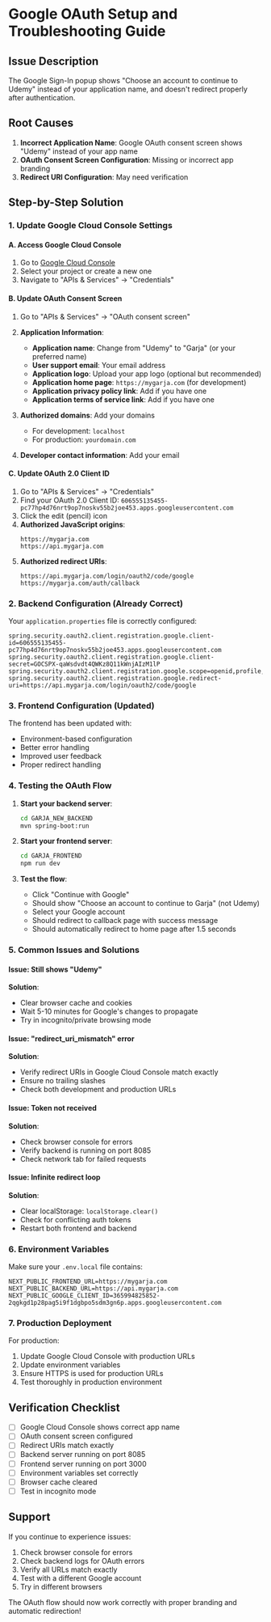 # Google OAuth Setup and Troubleshooting Guide

## Issue Description
The Google Sign-In popup shows "Choose an account to continue to Udemy" instead of your application name, and doesn't redirect properly after authentication.

## Root Causes
1. **Incorrect Application Name**: Google OAuth consent screen shows "Udemy" instead of your app name
2. **OAuth Consent Screen Configuration**: Missing or incorrect app branding
3. **Redirect URI Configuration**: May need verification

## Step-by-Step Solution

### 1. Update Google Cloud Console Settings

#### A. Access Google Cloud Console
1. Go to [Google Cloud Console](https://console.cloud.google.com/)
2. Select your project or create a new one
3. Navigate to "APIs & Services" → "Credentials"

#### B. Update OAuth Consent Screen
1. Go to "APIs & Services" → "OAuth consent screen"
2. **Application Information**:
   - **Application name**: Change from "Udemy" to "Garja" (or your preferred name)
   - **User support email**: Your email address
   - **Application logo**: Upload your app logo (optional but recommended)
   - **Application home page**: `https://mygarja.com` (for development)
   - **Application privacy policy link**: Add if you have one
   - **Application terms of service link**: Add if you have one

3. **Authorized domains**: Add your domains
   - For development: `localhost`
   - For production: `yourdomain.com`

4. **Developer contact information**: Add your email

#### C. Update OAuth 2.0 Client ID
1. Go to "APIs & Services" → "Credentials"
2. Find your OAuth 2.0 Client ID: `606555135455-pc77hp4d76nrt9op7noskv55b2joe453.apps.googleusercontent.com`
3. Click the edit (pencil) icon
4. **Authorized JavaScript origins**:
   ```
   https://mygarja.com
   https://api.mygarja.com
   ```
5. **Authorized redirect URIs**:
   ```
   https://api.mygarja.com/login/oauth2/code/google
   https://mygarja.com/auth/callback
   ```

### 2. Backend Configuration (Already Correct)

Your `application.properties` file is correctly configured:
```properties
spring.security.oauth2.client.registration.google.client-id=606555135455-pc77hp4d76nrt9op7noskv55b2joe453.apps.googleusercontent.com
spring.security.oauth2.client.registration.google.client-secret=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
spring.security.oauth2.client.registration.google.scope=openid,profile,email
spring.security.oauth2.client.registration.google.redirect-uri=https://api.mygarja.com/login/oauth2/code/google
```

### 3. Frontend Configuration (Updated)

The frontend has been updated with:
- Environment-based configuration
- Better error handling
- Improved user feedback
- Proper redirect handling

### 4. Testing the OAuth Flow

1. **Start your backend server**:
   ```bash
   cd GARJA_NEW_BACKEND
   mvn spring-boot:run
   ```

2. **Start your frontend server**:
   ```bash
   cd GARJA_FRONTEND
   npm run dev
   ```

3. **Test the flow**:
   - Click "Continue with Google"
   - Should show "Choose an account to continue to Garja" (not Udemy)
   - Select your Google account
   - Should redirect to callback page with success message
   - Should automatically redirect to home page after 1.5 seconds

### 5. Common Issues and Solutions

#### Issue: Still shows "Udemy"
**Solution**: 
- Clear browser cache and cookies
- Wait 5-10 minutes for Google's changes to propagate
- Try in incognito/private browsing mode

#### Issue: "redirect_uri_mismatch" error
**Solution**: 
- Verify redirect URIs in Google Cloud Console match exactly
- Ensure no trailing slashes
- Check both development and production URLs

#### Issue: Token not received
**Solution**: 
- Check browser console for errors
- Verify backend is running on port 8085
- Check network tab for failed requests

#### Issue: Infinite redirect loop
**Solution**: 
- Clear localStorage: `localStorage.clear()`
- Check for conflicting auth tokens
- Restart both frontend and backend

### 6. Environment Variables

Make sure your `.env.local` file contains:
```env
NEXT_PUBLIC_FRONTEND_URL=https://mygarja.com
NEXT_PUBLIC_BACKEND_URL=https://api.mygarja.com
NEXT_PUBLIC_GOOGLE_CLIENT_ID=365994825852-2qgkgd1p28pag5i9f1dgbpo5sdm3gn6p.apps.googleusercontent.com
```

### 7. Production Deployment

For production:
1. Update Google Cloud Console with production URLs
2. Update environment variables
3. Ensure HTTPS is used for production URLs
4. Test thoroughly in production environment

## Verification Checklist

- [ ] Google Cloud Console shows correct app name
- [ ] OAuth consent screen configured
- [ ] Redirect URIs match exactly
- [ ] Backend server running on port 8085
- [ ] Frontend server running on port 3000
- [ ] Environment variables set correctly
- [ ] Browser cache cleared
- [ ] Test in incognito mode

## Support

If you continue to experience issues:
1. Check browser console for errors
2. Check backend logs for OAuth errors
3. Verify all URLs match exactly
4. Test with a different Google account
5. Try in different browsers

The OAuth flow should now work correctly with proper branding and automatic redirection!
